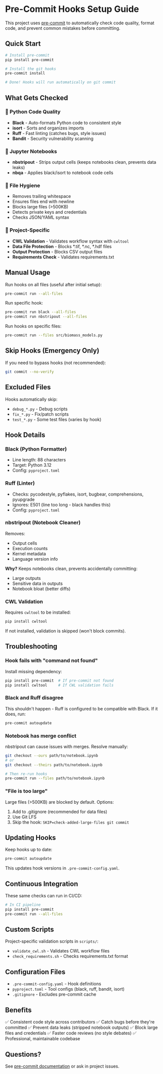 # Pre-Commit Hooks Setup Guide

This project uses [pre-commit](https://pre-commit.com/) to automatically check code quality, format code, and prevent common mistakes before committing.

## Quick Start

```bash
# Install pre-commit
pip install pre-commit

# Install the git hooks
pre-commit install

# Done! Hooks will run automatically on git commit
```

## What Gets Checked

### 🐍 Python Code Quality
- **Black** - Auto-formats Python code to consistent style
- **isort** - Sorts and organizes imports
- **Ruff** - Fast linting (catches bugs, style issues)
- **Bandit** - Security vulnerability scanning

### 📓 Jupyter Notebooks
- **nbstripout** - Strips output cells (keeps notebooks clean, prevents data leaks)
- **nbqa** - Applies black/isort to notebook code cells

### 📁 File Hygiene
- Removes trailing whitespace
- Ensures files end with newline
- Blocks large files (>500KB)
- Detects private keys and credentials
- Checks JSON/YAML syntax

### 🔬 Project-Specific
- **CWL Validation** - Validates workflow syntax with `cwltool`
- **Data File Protection** - Blocks *.tif, *.nc, *.hdf files
- **Output Protection** - Blocks CSV output files
- **Requirements Check** - Validates requirements.txt

## Manual Usage

Run hooks on all files (useful after initial setup):
```bash
pre-commit run --all-files
```

Run specific hook:
```bash
pre-commit run black --all-files
pre-commit run nbstripout --all-files
```

Run hooks on specific files:
```bash
pre-commit run --files src/biomass_models.py
```

## Skip Hooks (Emergency Only)

If you need to bypass hooks (not recommended):
```bash
git commit --no-verify
```

## Excluded Files

Hooks automatically skip:
- `debug_*.py` - Debug scripts
- `fix_*.py` - Fix/patch scripts
- `test_*.py` - Some test files (varies by hook)

## Hook Details

### Black (Python Formatter)
- Line length: 88 characters
- Target: Python 3.12
- Config: `pyproject.toml`

### Ruff (Linter)
- Checks: pycodestyle, pyflakes, isort, bugbear, comprehensions, pyupgrade
- Ignores: E501 (line too long - black handles this)
- Config: `pyproject.toml`

### nbstripout (Notebook Cleaner)
Removes:
- Output cells
- Execution counts
- Kernel metadata
- Language version info

**Why?** Keeps notebooks clean, prevents accidentally committing:
- Large outputs
- Sensitive data in outputs
- Notebook bloat (better diffs)

### CWL Validation
Requires `cwltool` to be installed:
```bash
pip install cwltool
```

If not installed, validation is skipped (won't block commits).

## Troubleshooting

### Hook fails with "command not found"
Install missing dependency:
```bash
pip install pre-commit  # If pre-commit not found
pip install cwltool     # If CWL validation fails
```

### Black and Ruff disagree
This shouldn't happen - Ruff is configured to be compatible with Black.
If it does, run:
```bash
pre-commit autoupdate
```

### Notebook has merge conflict
nbstripout can cause issues with merges. Resolve manually:
```bash
git checkout --ours path/to/notebook.ipynb
# or
git checkout --theirs path/to/notebook.ipynb

# Then re-run hooks
pre-commit run --files path/to/notebook.ipynb
```

### "File is too large"
Large files (>500KB) are blocked by default. Options:
1. Add to .gitignore (recommended for data files)
2. Use Git LFS
3. Skip the hook: `SKIP=check-added-large-files git commit`

## Updating Hooks

Keep hooks up to date:
```bash
pre-commit autoupdate
```

This updates hook versions in `.pre-commit-config.yaml`.

## Continuous Integration

These same checks can run in CI/CD:
```bash
# In CI pipeline
pip install pre-commit
pre-commit run --all-files
```

## Custom Scripts

Project-specific validation scripts in `scripts/`:
- `validate_cwl.sh` - Validates CWL workflow files
- `check_requirements.sh` - Checks requirements.txt format

## Configuration Files

- `.pre-commit-config.yaml` - Hook definitions
- `pyproject.toml` - Tool configs (black, ruff, bandit, isort)
- `.gitignore` - Excludes pre-commit cache

## Benefits

✅ Consistent code style across contributors
✅ Catch bugs before they're committed
✅ Prevent data leaks (stripped notebook outputs)
✅ Block large files and credentials
✅ Faster code reviews (no style debates)
✅ Professional, maintainable codebase

## Questions?

See [pre-commit documentation](https://pre-commit.com/) or ask in project issues.
